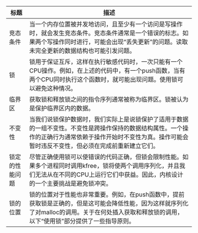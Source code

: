 
| 标题             | 描述                                                                                          |
|----------------|-------------------------------------------------------------------------------------------|
| 竞态条件     | 当一个内存位置被并发地访问，且至少有一个访问是写操作时，就会发生竞态条件。竞态条件通常是一个错误的标志。如果两个写操作同时进行，可能会出现“丢失更新”的问题。读取未完全更新的数据结构也可能引发问题。        |
| 锁              | 锁用于保证互斥，这样在执行敏感代码时，一次只能有一个CPU操作。例如，在上述的代码中，有一个push函数，当有两个CPU同时执行这个函数时，就可能出现问题。使用锁可以避免这种情况。    |
| 临界区       | 获取锁和释放锁之间的指令序列通常被称为临界区。锁被认为是保护临界区内的数据。                                                                      |
| 不变性         | 当我们说锁保护数据时，我们实际上是说锁保护了适用于数据的一组不变性。不变性是跨操作保持的数据结构属性。一个操作的正确行为通常依赖于操作开始时不变性为真。操作可能会暂时违反不变性，但必须在完成前重新建立它们。 |
| 锁定的性能问题 | 尽管正确使用锁可以使错误的代码正确，但锁会限制性能。如果多个进程同时调用kfree，锁将使两个调用序列化，并且我们无法从在不同的CPU上运行它们中获益。因此，内核设计的一个主要挑战是避免锁冲突。           |
| 锁的位置      | 锁的位置对于性能也非常重要。例如，在push函数中，提前获取锁是正确的，但是这可能会降低性能，因为这样就序列化了对malloc的调用。关于在何处插入获取和释放锁的调用，以下“使用锁”部分提供了一些指导原则。     |
